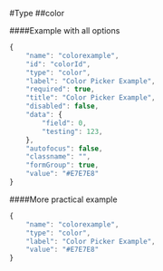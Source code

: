 #Type
##color

####Example with all options
```javascript
{
    "name": "colorexample",
    "id": "colorId",
    "type": "color",
    "label": "Color Picker Example",
    "required": true,
    "title": "Color Picker Example",
    "disabled": false,
    "data": {
        "field": 0,
        "testing": 123,
    },
    "autofocus": false,
    "classname": "",
    "formGroup": true,
    "value": "#E7E7E8"
}
```

####More practical example
```javascript
{
    "name": "colorexample",
    "type": "color",
    "label": "Color Picker Example",
    "value": "#E7E7E8"
}
```